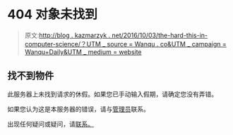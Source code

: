 # 404 对象未找到

> 原文:[http://blog . kazmarzyk . net/2016/10/03/the-hard-this-in-computer-science/？UTM _ source = Wanqu . co&UTM _ campaign = Wanqu+Daily&UTM _ medium = website](http://blog.kaczmarzyk.net/2016/10/03/the-hardest-thing-in-computer-science/?utm_source=wanqu.co&utm_campaign=Wanqu+Daily&utm_medium=website)

## 找不到物件

此服务器上未找到请求的休假。如果您已手动输入假期，请确定您没有弄错。

如果您认为这是本服务器的错误，请与[管理员](https://www.mydevil.net/kontakt.html)联系。

出现任何疑问或疑问，请[联系。](https://www.mydevil.net/kontakt.html "MyDevil.net - formularz kontaktowy")